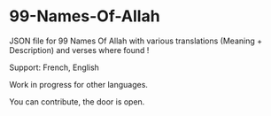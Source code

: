 # 99-Names-Of-Allah
JSON file for 99 Names Of Allah with various translations (Meaning + Description) and verses where found !

Support: French, English

Work in progress for other languages.

You can contribute, the door is open.
